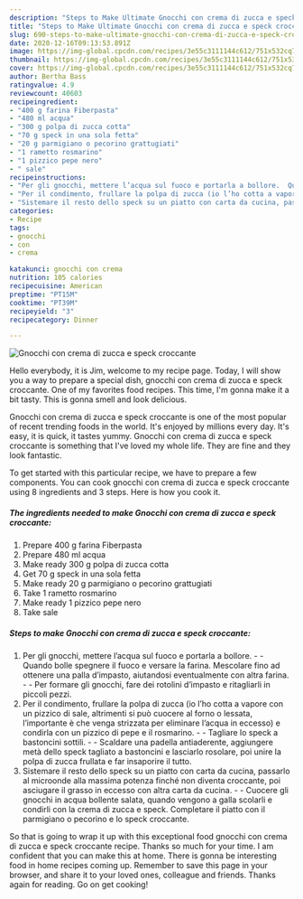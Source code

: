 ```yaml
---
description: "Steps to Make Ultimate Gnocchi con crema di zucca e speck croccante"
title: "Steps to Make Ultimate Gnocchi con crema di zucca e speck croccante"
slug: 690-steps-to-make-ultimate-gnocchi-con-crema-di-zucca-e-speck-croccante
date: 2020-12-16T09:13:53.891Z
image: https://img-global.cpcdn.com/recipes/3e55c3111144c612/751x532cq70/gnocchi-con-crema-di-zucca-e-speck-croccante-recipe-main-photo.jpg
thumbnail: https://img-global.cpcdn.com/recipes/3e55c3111144c612/751x532cq70/gnocchi-con-crema-di-zucca-e-speck-croccante-recipe-main-photo.jpg
cover: https://img-global.cpcdn.com/recipes/3e55c3111144c612/751x532cq70/gnocchi-con-crema-di-zucca-e-speck-croccante-recipe-main-photo.jpg
author: Bertha Bass
ratingvalue: 4.9
reviewcount: 40603
recipeingredient:
- "400 g farina Fiberpasta"
- "480 ml acqua"
- "300 g polpa di zucca cotta"
- "70 g speck in una sola fetta"
- "20 g parmigiano o pecorino grattugiati"
- "1 rametto rosmarino"
- "1 pizzico pepe nero"
- " sale"
recipeinstructions:
- "Per gli gnocchi, mettere l’acqua sul fuoco e portarla a bollore.  Quando bolle spegnere il fuoco e versare la farina. Mescolare fino ad ottenere una palla d’impasto, aiutandosi eventualmente con altra farina.  Per formare gli gnocchi, fare dei rotolini d’impasto e ritagliarli in piccoli pezzi."
- "Per il condimento, frullare la polpa di zucca (io l’ho cotta a vapore con un pizzico di sale, altrimenti si può cuocere al forno o lessata, l’importante è che venga strizzata per eliminare l’acqua in eccesso) e condirla con un pizzico di pepe e il rosmarino.  Tagliare lo speck a bastoncini sottili.  Scaldare una padella antiaderente, aggiungere metà dello speck tagliato a bastoncini e lasciarlo rosolare, poi unire la polpa di zucca frullata e far insaporire il tutto."
- "Sistemare il resto dello speck su un piatto con carta da cucina, passarlo al microonde alla massima potenza finché non diventa croccante, poi asciugare il grasso in eccesso con altra carta da cucina.  Cuocere gli gnocchi in acqua bollente salata, quando vengono a galla scolarli e condirli con la crema di zucca e speck. Completare il piatto con il parmigiano o pecorino e lo speck croccante."
categories:
- Recipe
tags:
- gnocchi
- con
- crema

katakunci: gnocchi con crema 
nutrition: 105 calories
recipecuisine: American
preptime: "PT15M"
cooktime: "PT39M"
recipeyield: "3"
recipecategory: Dinner

---
```



![Gnocchi con crema di zucca e speck croccante](https://img-global.cpcdn.com/recipes/3e55c3111144c612/751x532cq70/gnocchi-con-crema-di-zucca-e-speck-croccante-recipe-main-photo.jpg)

Hello everybody, it is Jim, welcome to my recipe page. Today, I will show you a way to prepare a special dish, gnocchi con crema di zucca e speck croccante. One of my favorites food recipes. This time, I'm gonna make it a bit tasty. This is gonna smell and look delicious.



Gnocchi con crema di zucca e speck croccante is one of the most popular of recent trending foods in the world. It's enjoyed by millions every day. It's easy, it is quick, it tastes yummy. Gnocchi con crema di zucca e speck croccante is something that I've loved my whole life. They are fine and they look fantastic.


To get started with this particular recipe, we have to prepare a few components. You can cook gnocchi con crema di zucca e speck croccante using 8 ingredients and 3 steps. Here is how you cook it.

<!--inarticleads1-->

##### The ingredients needed to make Gnocchi con crema di zucca e speck croccante:

1. Prepare 400 g farina Fiberpasta
1. Prepare 480 ml acqua
1. Make ready 300 g polpa di zucca cotta
1. Get 70 g speck in una sola fetta
1. Make ready 20 g parmigiano o pecorino grattugiati
1. Take 1 rametto rosmarino
1. Make ready 1 pizzico pepe nero
1. Take  sale




<!--inarticleads2-->

##### Steps to make Gnocchi con crema di zucca e speck croccante:

1. Per gli gnocchi, mettere l’acqua sul fuoco e portarla a bollore. -  - Quando bolle spegnere il fuoco e versare la farina. Mescolare fino ad ottenere una palla d’impasto, aiutandosi eventualmente con altra farina. -  - Per formare gli gnocchi, fare dei rotolini d’impasto e ritagliarli in piccoli pezzi.
1. Per il condimento, frullare la polpa di zucca (io l’ho cotta a vapore con un pizzico di sale, altrimenti si può cuocere al forno o lessata, l’importante è che venga strizzata per eliminare l’acqua in eccesso) e condirla con un pizzico di pepe e il rosmarino. -  - Tagliare lo speck a bastoncini sottili. -  - Scaldare una padella antiaderente, aggiungere metà dello speck tagliato a bastoncini e lasciarlo rosolare, poi unire la polpa di zucca frullata e far insaporire il tutto.
1. Sistemare il resto dello speck su un piatto con carta da cucina, passarlo al microonde alla massima potenza finché non diventa croccante, poi asciugare il grasso in eccesso con altra carta da cucina. -  - Cuocere gli gnocchi in acqua bollente salata, quando vengono a galla scolarli e condirli con la crema di zucca e speck. Completare il piatto con il parmigiano o pecorino e lo speck croccante.




So that is going to wrap it up with this exceptional food gnocchi con crema di zucca e speck croccante recipe. Thanks so much for your time. I am confident that you can make this at home. There is gonna be interesting food in home recipes coming up. Remember to save this page in your browser, and share it to your loved ones, colleague and friends. Thanks again for reading. Go on get cooking!
